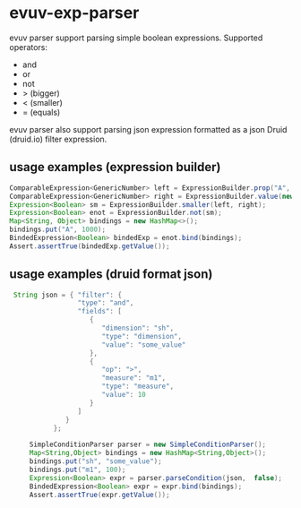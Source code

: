 # evuv-exp-parser
evuv parser support parsing simple boolean expressions.
Supported operators:
- and
- or
- not
- \> (bigger)
- < (smaller)
- = (equals)

evuv parser also support parsing json expression formatted as a json Druid (druid.io) filter expression.


## usage examples (expression builder)
```java
ComparableExpression<GenericNumber> left = ExpressionBuilder.prop("A", GenericNumber.class);
ComparableExpression<GenericNumber> right = ExpressionBuilder.value(new GenericNumber(10.0));
Expression<Boolean> sm = ExpressionBuilder.smaller(left, right);
Expression<Boolean> enot = ExpressionBuilder.not(sm);
Map<String, Object> bindings = new HashMap<>();
bindings.put("A", 1000);
BindedExpression<Boolean> bindedExp = enot.bind(bindings);
Assert.assertTrue(bindedExp.getValue());
 ``` 
    
## usage examples (druid format json) 
 ```java
  String json = { "filter": {
			      "type": "and",
			      "fields": [
			         {
			            "dimension": "sh",
			            "type": "dimension",
			            "value": "some_value"
			         },
			         {
			            "op": ">",
			            "measure": "m1",
			            "type": "measure",
			            "value": 10
			         }
			      ]
			   }
			};
      
      SimpleConditionParser parser = new SimpleConditionParser();
      Map<String,Object> bindings = new HashMap<String,Object>();
      bindings.put("sh", "some_value");
      bindings.put("m1", 100);
      Expression<Boolean> expr = parser.parseCondition(json,  false);
      BindedExpression<Boolean> expr = expr.bind(bindings);
      Assert.assertTrue(expr.getValue());
   ```
   
